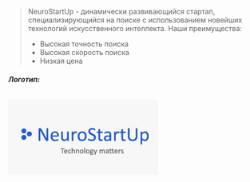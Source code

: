 > NeuroStartUp - динамически развивающийся стартап, 
специализирующийся на поиске с использованием новейших технологий 
искусственного интеллекта. Наши преимущества:<br>
> - Высокая точность поиска <br>
> - Высокая скорость поиска <br>
> - Низкая цена <br>
###### ***Логотип:***

![GitHub Logo](/imag/logo.jpeg)